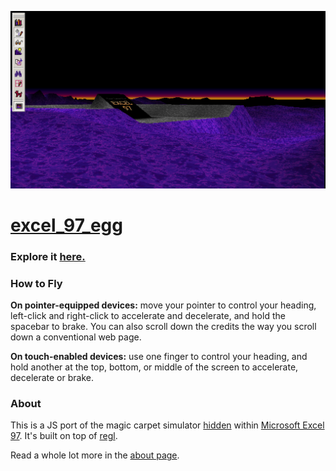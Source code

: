 [![excel_97_egg screenshot](/readme_assets/monolith_screenshot.png?raw=true "The Excel 97 credits monolith at dusk.")](https://rezmason.github.io/excel_97_egg)

# [excel_97_egg](https://rezmason.github.io/excel_97_egg)

### Explore it [here.](https://rezmason.github.io/excel_97_egg)

### How to Fly

**On pointer-equipped devices:** move your pointer to
control your heading, left-click and right-click to accelerate and
decelerate, and hold the spacebar to brake. You can also scroll down
the credits the way you scroll down a conventional web page.

**On touch-enabled devices:** use one finger to control
your heading, and hold another at the top, bottom, or middle of the
screen to accelerate, decelerate or brake.

### About
This is a JS port of the magic carpet simulator [hidden](https://eeggs.com/items/718.html)
within [Microsoft Excel 97](https://en.wikipedia.org/wiki/Microsoft_Excel#Excel_97_(v8.0)).
It's built on top of [regl](https://regl.party).

Read a whole lot more in the [about page](https://rezmason.github.io/excel_97_egg/about.html).
